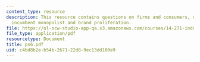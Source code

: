 ```yaml
---
content_type: resource
description: This resource contains questions on firms and consumers, degree of differentiation,
  incumbent monopolist and brand proliferation.
file: https://ol-ocw-studio-app-qa.s3.amazonaws.com/courses/14-271-industrial-organization-i-fall-2005/c4bd8b2eb54b267122d89ec13dd100e9_ps6.pdf
file_type: application/pdf
resourcetype: Document
title: ps6.pdf
uid: c4bd8b2e-b54b-2671-22d8-9ec13dd100e9
---
```

